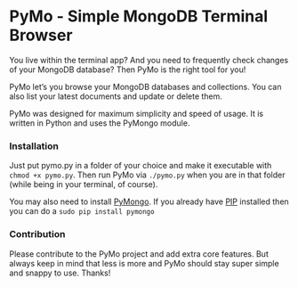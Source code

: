 # PyMo - Simple MongoDB Terminal Browser

You live within the terminal app? And you need to frequently check changes of your MongoDB database? Then PyMo is the right tool for you! 

PyMo let’s you browse your MongoDB databases and collections. You can also list your latest documents and update or delete them. 

PyMo was designed for maximum simplicity and speed of usage. It is written in Python and uses the PyMongo module.

### Installation

Just put pymo.py in a folder of your choice and make it executable with `chmod +x pymo.py`. Then run PyMo via `./pymo.py` when you are in that folder (while being in your terminal, of course).

You may also need to install [PyMongo](http://pypi.python.org/pypi/pymongo/). If you already have [PIP](http://pypi.python.org/pypi/pip) installed then you can do a `sudo pip install pymongo`

### Contribution

Please contribute to the PyMo project and add extra core features. But always keep in mind that less is more and PyMo should stay super simple and snappy to use. Thanks! 